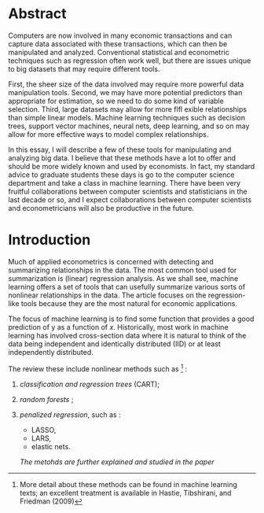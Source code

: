 # Abstract

Computers are now involved in many economic transactions and can capture data associated with these transactions, which can then be manipulated and analyzed. 
Conventional statistical and econometric techniques such as regression often work well, but there are issues unique to big datasets that may require different tools.

First, the sheer size of the data involved may require more powerful data manipulation tools. 
Second, we may have more potential predictors than appropriate for estimation, so we need to do some kind of variable selection. 
Third, large datasets may allow for more flfl exible relationships than simple linear models.
Machine learning techniques such as decision trees, support vector machines, neural nets, deep learning, and so on may allow for more effective ways to model complex relationships.

In this essay, I will describe a few of these tools for manipulating and analyzing big data. 
I believe that these methods have a lot to offer and should be more widely known and used by economists. 
In fact, my standard advice to graduate students these days is go to the computer science department and take a class in machine learning. 
There have been very fruitful collaborations between computer scientists and statisticians in the last decade or so, and I expect collaborations between computer scientists and econometricians will also be productive in the future.

# Introduction

Much of applied econometrics is concerned with detecting and summarizing relationships in the data. 
The most common tool used for summarization is (linear) regression analysis. 
As we shall see, machine learning offers a set of tools that can usefully summarize various sorts of nonlinear relationships in the data.
The article focuses on the regression-like tools because they are the most natural for economic applications.

The focus of machine learning is to find some function that provides a good prediction of y as a function of $x$. 
Historically, most work in machine learning has involved cross-section data where it is natural to think of the data being independent and identically distributed (IID) or at least independently distributed.

The review these include nonlinear methods such as [^1] :

[^1]: More detail about these methods can be found in machine learning texts; an excellent treatment is available in Hastie, Tibshirani, and Friedman (2009)

1. *classification and regression trees* (CART); 
2. *random forests* ;
3. *penalized regression*, such as :
    - LASSO, 
    - LARS, 
    - elastic nets.

    *The metohds are further explained and studied in the paper*